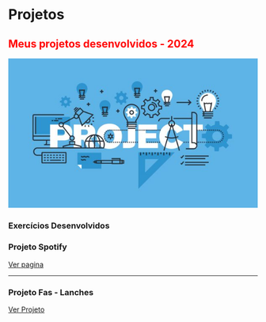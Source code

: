 # Projetos

<html>
 <h2 style="Color:red">Meus projetos desenvolvidos - 2024</h2> 
 <img src="projetos.jpg" alt="logo">

### Exercícios Desenvolvidos ###
<h3>Projeto Spotify</h3>  
<a href="https://spotify-delta-seven.vercel.app/">Ver pagina </a>

<hr>

<h3>Projeto Fas - Lanches</h3>  
<a href="https://gustosao-lanches.vercel.app/">Ver Projeto</a>
</html>
